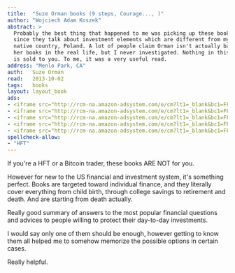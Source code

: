 ```yaml
---
title:	"Suze Orman books (9 steps, Courage..., )"
author: "Wojciech Adam Koszek"
abstract: >
  Probably the best thing that happened to me was picking up these books,
  since they talk about investment elements which are different from my
  native country, Poland. A lot of people claim Orman isn't actually backing
  her books in the real life, but I never investigated. Nothing in this book
  is sold to you. To me, it was a very useful read.
address: "Menlo Park, CA"
auth:	Suze Orman
read:	2013-10-02
tags:	books
layout: layout_book
ads:
- <iframe src="http://rcm-na.amazon-adsystem.com/e/cm?lt1=_blank&bc1=FFFFFF&IS2=1&bg1=FFFFFF&fc1=000000&lc1=FF0000&t=wkoszek-20&o=1&p=8&l=as4&m=amazon&f=ifr&ref=ss_til&asins=030734584X" style="width:120px;height:240px;" scrolling="no" marginwidth="0" marginheight="0" frameborder="0"></iframe>
- <iframe src="http://rcm-na.amazon-adsystem.com/e/cm?lt1=_blank&bc1=FFFFFF&IS2=1&bg1=FFFFFF&fc1=000000&lc1=FF0000&t=wkoszek-20&o=1&p=8&l=as4&m=amazon&f=ifr&ref=ss_til&asins=1573229067" style="width:120px;height:240px;" scrolling="no" marginwidth="0" marginheight="0" frameborder="0"></iframe>
- <iframe src="http://rcm-na.amazon-adsystem.com/e/cm?lt1=_blank&bc1=FFFFFF&IS2=1&bg1=FFFFFF&fc1=000000&lc1=FF0000&t=wkoszek-20&o=1&p=8&l=as4&m=amazon&f=ifr&ref=ss_til&asins=1594484589" style="width:120px;height:240px;" scrolling="no" marginwidth="0" marginheight="0" frameborder="0"></iframe>
- <iframe src="http://rcm-na.amazon-adsystem.com/e/cm?lt1=_blank&bc1=FFFFFF&IS2=1&bg1=FFFFFF&fc1=000000&lc1=FF0000&t=wkoszek-20&o=1&p=8&l=as4&m=amazon&f=ifr&ref=ss_til&asins=1401900305" style="width:120px;height:240px;" scrolling="no" marginwidth="0" marginheight="0" frameborder="0"></iframe>
- <iframe src="http://rcm-na.amazon-adsystem.com/e/cm?lt1=_blank&bc1=FFFFFF&IS2=1&bg1=FFFFFF&fc1=000000&lc1=FF0000&t=wkoszek-20&o=1&p=8&l=as4&m=amazon&f=ifr&ref=ss_til&asins=0743245180" style="width:120px;height:240px;" scrolling="no" marginwidth="0" marginheight="0" frameborder="0"></iframe>
spellcheck-allow:
- "HFT"
---
```


If you're a HFT or a Bitcoin trader, these books ARE NOT for you.

However for new to the US financial and investment system, it's something
perfect. Books are targeted toward individual finance, and they literally
cover everything from child birth, through college savings to retirement and
death. And are starting from death actually.

Really good summary of answers to the most popular financial questions and
advices to people willing to protect their day-to-day investments.

I would say only one of them should be enough, however getting to know them
all helped me to somehow memorize the possible options in certain cases.

Really helpful.

